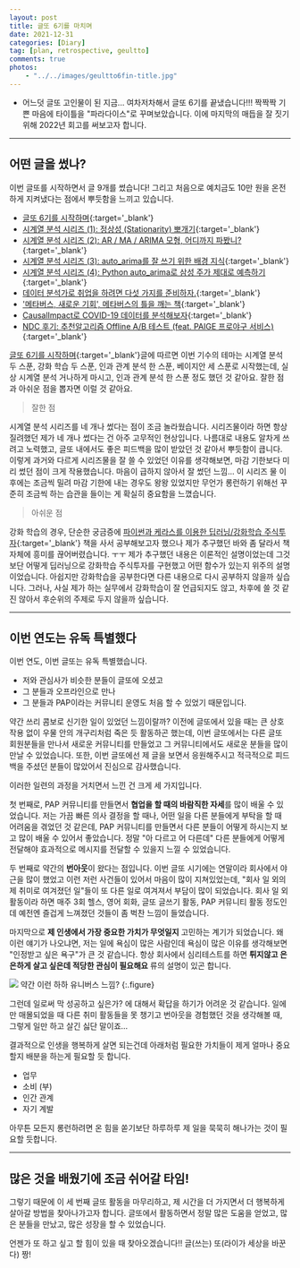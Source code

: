 ```yaml
---
layout: post
title: 글또 6기를 마치며
date: 2021-12-31
categories: [Diary]
tag: [plan, retrospective, geultto]
comments: true
photos:
    - "../../images/geultto6fin-title.jpg"
---
```


* 어느덧 글또 고인물이 된 지금... 여차저차해서 글또 6기를 끝냈습니다!!! 짝짝짝 기쁜 마음에 타이틀을 "파라다이스"로 꾸며보았습니다. 이에 마지막의 매듭을 잘 짓기 위해 2022년 회고를 써보고자 합니다.

---
## 어떤 글을 썼나?

이번 글또를 시작하면서 글 9개를 썼습니다! 그리고 처음으로 예치금도 10만 원을 온전하게 지켜냈다는 점에서 뿌듯함을 느끼고 있습니다.

* [글또 6기를 시작하며](https://assaeunji.github.io/diary/2021-07-25-geultto6/){:target='_blank'}
* [시계열 분석 시리즈 (1): 정상성 (Stationarity) 뽀개기](https://assaeunji.github.io/statistics/2021-08-08-stationarity/){:target='_blank'}
* [시계열 분석 시리즈 (2): AR / MA / ARIMA 모형, 어디까지 파봤니?](https://assaeunji.github.io/statistics/2021-08-23-arima/){:target='_blank'}
* [시계열 분석 시리즈 (3): auto_arima를 잘 쓰기 위한 배경 지식](https://assaeunji.github.io/statistics/2021-09-08-arimapdq/){:target='_blank'}
* [시계열 분석 시리즈 (4): Python auto_arima로 삼성 주가 제대로 예측하기](https://assaeunji.github.io/data%20analysis/2021-09-25-arimastock/){:target='_blank'}
* [데이터 분석가로 취업을 하려면 다섯 가지를 준비하자.](https://assaeunji.github.io/etc/2021-10-24-tipsforjobs/){:target='_blank'}
* ['메타버스, 새로운 기회', 메타버스의 틀을 깨는 책](https://assaeunji.github.io/reading/2021-11-03-metaverse/){:target='_blank'}
* [CausalImpact로 COVID-19 데이터를 분석해보자](https://assaeunji.github.io/data%20analysis/2021-11-28-causalimpact/){:target='_blank'}
* [NDC 후기: 추천알고리즘 Offline A/B 테스트 (feat. PAIGE 프로야구 서비스)](https://assaeunji.github.io/review/2021-12-16-offline_abtest/){:target='_blank'}

[글또 6기를 시작하며](https://assaeunji.github.io/diary/2021-07-25-geultto6/){:target='_blank'}글에 따르면 이번 기수의 테마는 시계열 분석 두 스푼, 강화 학습 두 스푼, 인과 관계 분석 한 스푼, 베이지안 세 스푼로 시작했는데, 실상 시계열 분석 거나하게 마시고, 인과 관계 분석 한 스푼 정도 했던 것 같아요. 잘한 점과 아쉬운 점을 뽑자면 이럴 것 같아요.

> 잘한 점

시계열 분석 시리즈를 네 개나 썼다는 점이 조금 놀라웠습니다. 시리즈물이라 하면 항상 질려했던 제가 네 개나 썼다는 건 아주 고무적인 현상입니다. 나름대로 내용도 알차게 쓰려고 노력했고, 글또 내에서도 좋은 피드백을 많이 받았던 것 같아서 뿌듯함이 큽니다. 
이렇게 과거와 다르게 시리즈물을 잘 쓸 수 있었던 이유를 생각해보면, 마감 기한보다 미리 썼던 점이 크게 작용했습니다. 마음이 급하지 않아서 잘 썼던 느낌...
이 시리즈 물 이후에는 조금씩 밀려 마감 기한에 내는 경우도 왕왕 있었지만 무언가 롱런하기 위해선 꾸준히 조금씩 하는 습관을 들이는 게 확실히 중요함을 느꼈습니다.

> 아쉬운 점

강화 학습의 경우, 단순한 궁금증에 [파이썬과 케라스를 이용한 딥러닝/강화학습 주식투자](http://www.kyobobook.co.kr/product/detailViewKor.laf?ejkGb=KOR&mallGb=KOR&barcode=9791158392031&orderClick=LAG&Kc=&OV_REFFER=http://click.linkprice.com/){:target='_blank'} 책을 사서 공부해보고자 했으나 제가 추구했던 바와 좀 달라서 책 자체에 흥미를 끊어버렸습니다. ㅜㅜ 제가 추구했던 내용은 이론적인 설명이었는데 그것보단 어떻게 딥러닝으로 강화학습 주식투자를 구현했고 어떤 함수가 있는지 위주의 설명이었습니다. 아쉽지만 강화학습을 공부한다면 다른 내용으로 다시 공부하지 않을까 싶습니다. 그러나, 사실 제가 하는 실무에서 강화학습이 잘 언급되지도 않고, 차후에 쓸 것 같진 않아서 후순위의 주제로 두지 않을까 싶습니다.


---
## 이번 연도는 유독 특별했다

이번 연도, 이번 글또는 유독 특별했습니다. 
* 저와 관심사가 비슷한 분들이 글또에 오셨고 
* 그 분들과 오프라인으로 만나 
* 그 분들과 PAP이라는 커뮤니티 운영도 처음 할 수 있었기 때문입니다.

약간 쓰리 콤보로 신기한 일이 있었던 느낌이랄까? 이전에 글또에서 있을 때는 큰 상호 작용 없이 우물 안의 개구리처럼 죽은 듯 활동하곤 했는데, 이번 글또에서는 다른 글또 회원분들을 만나서 새로운 커뮤니티를 만들었고 그 커뮤니티에서도 새로운 분들을 많이 만날 수 있었습니다. 또한, 이번 글또에선 제 글을 보면서 응원해주시고 적극적으로 피드백을 주셨던 분들이 많았어서 진심으로 감사했습니다.

이러한 일련의 과정을 거치면서 느낀 건 크게 세 가지입니다.

첫 번째로, PAP 커뮤니티를 만들면서 **협업을 할 때의 바람직한 자세**를 많이 배울 수 있었습니다. 
저는 가끔 빠른 의사 결정을 할 때나, 어떤 일을 다른 분들에게 부탁을 할 때 어려움을 겪었던 것 같은데, PAP 커뮤니티를 만들면서 다른 분들이 어떻게 하시는지 보고 많이 배울 수 있어서 좋았습니다. 정말 "아 다르고 어 다른데" 다른 분들에게 어떻게 전달해야 효과적으로 메시지를 전달할 수 있을지 느낄 수 있었습니다.

두 번째로 약간의 **번아웃**이 왔다는 점입니다. 
이번 글또 시기에는 연말이라 회사에서 야근을 많이 했었고 이런 저런 사건들이 있어서 마음이 많이 지쳐있었는데, "회사 일 외의 제 취미로 여겨졌던 일"들이 또 다른 일로 여겨져서 부담이 많이 되었습니다. 회사 일 외 활동이라 하면 매주 3회 헬스, 영어 회화, 글또 글쓰기 활동, PAP 커뮤니티 활동 정도인데 예전엔 즐겁게 느껴졌던 것들이 좀 벅찬 느낌이 들었습니다.

마지막으로 **제 인생에서 가장 중요한 가치가 무엇일지** 고민하는 계기가 되었습니다.
왜 이런 얘기가 나오냐면, 저는 일에 욕심이 많은 사람인데 욕심이 많은 이유를 생각해보면 "인정받고 싶은 욕구"가 큰 것 같습니다.
항상 회사에서 심리테스트를 하면 **튀지않고 은은하게 살고 싶은데 적당한 관심이 필요해요** 류의 설명이 있곤 합니다.

![](../../images/geultto6fin-haha.jpeg)
약간 이런 하하 유니버스 느낌?
{:.figure}

그런데 일로써 막 성공하고 싶은가? 에 대해서 확답을 하기가 어려운 것 같습니다. 
일에만 매몰되었을 때 다른 취미 활동들을 못 챙기고 번아웃을 경험했던 것을 생각해볼 때, 그렇게 일만 하고 살긴 싫단 말이죠...

결과적으로 인생을 행복하게 살면 되는건데 아래처럼 필요한 가치들이 제게 얼마나 중요할지 배분을 하는게 필요할 듯 합니다.
* 업무
* 소비 (부)
* 인간 관계
* 자기 계발

아무튼 모든지 롱런하려면 온 힘을 쏟기보단 하루하루 제 일을 묵묵히 해나가는 것이 필요할 듯합니다. 

---
## 많은 것을 배웠기에 조금 쉬어갈 타임!

그렇기 때문에 이 세 번째 글또 활동을 마무리하고, 제 시간을 더 가지면서 더 행복하게 살아갈 방법을 찾아나가고자 합니다.
글또에서 활동하면서 정말 많은 도움을 얻었고, 많은 분들을 만났고, 많은 성장을 할 수 있었습니다.

언젠가 또 하고 싶고 할 힘이 있을 때 찾아오겠습니다!! 글(쓰는) 또(라이가 세상을 바꾼다) 짱!

